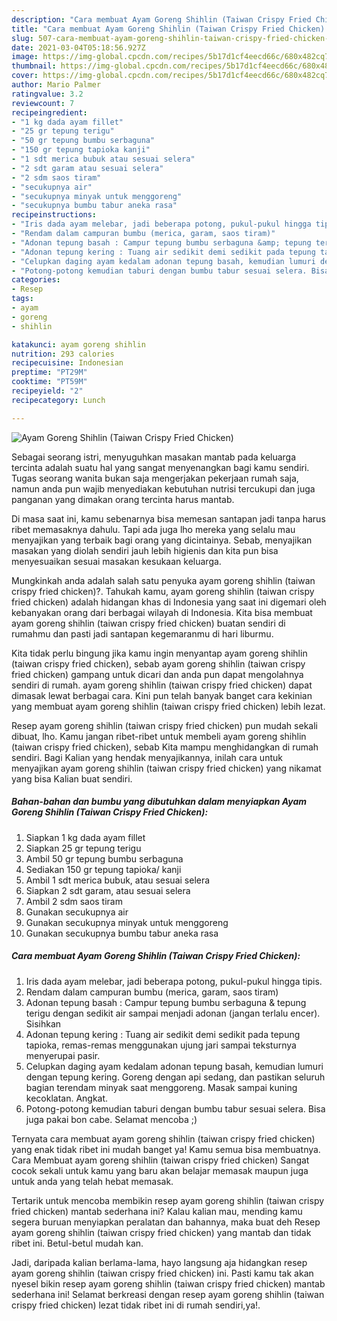 ```yaml
---
description: "Cara membuat Ayam Goreng Shihlin (Taiwan Crispy Fried Chicken) yang lezat Untuk Jualan"
title: "Cara membuat Ayam Goreng Shihlin (Taiwan Crispy Fried Chicken) yang lezat Untuk Jualan"
slug: 507-cara-membuat-ayam-goreng-shihlin-taiwan-crispy-fried-chicken-yang-lezat-untuk-jualan
date: 2021-03-04T05:18:56.927Z
image: https://img-global.cpcdn.com/recipes/5b17d1cf4eecd66c/680x482cq70/ayam-goreng-shihlin-taiwan-crispy-fried-chicken-foto-resep-utama.jpg
thumbnail: https://img-global.cpcdn.com/recipes/5b17d1cf4eecd66c/680x482cq70/ayam-goreng-shihlin-taiwan-crispy-fried-chicken-foto-resep-utama.jpg
cover: https://img-global.cpcdn.com/recipes/5b17d1cf4eecd66c/680x482cq70/ayam-goreng-shihlin-taiwan-crispy-fried-chicken-foto-resep-utama.jpg
author: Mario Palmer
ratingvalue: 3.2
reviewcount: 7
recipeingredient:
- "1 kg dada ayam fillet"
- "25 gr tepung terigu"
- "50 gr tepung bumbu serbaguna"
- "150 gr tepung tapioka kanji"
- "1 sdt merica bubuk atau sesuai selera"
- "2 sdt garam atau sesuai selera"
- "2 sdm saos tiram"
- "secukupnya air"
- "secukupnya minyak untuk menggoreng"
- "secukupnya bumbu tabur aneka rasa"
recipeinstructions:
- "Iris dada ayam melebar, jadi beberapa potong, pukul-pukul hingga tipis."
- "Rendam dalam campuran bumbu (merica, garam, saos tiram)"
- "Adonan tepung basah : Campur tepung bumbu serbaguna &amp; tepung terigu dengan sedikit air sampai menjadi adonan (jangan terlalu encer). Sisihkan"
- "Adonan tepung kering : Tuang air sedikit demi sedikit pada tepung tapioka, remas-remas menggunakan ujung jari sampai teksturnya menyerupai pasir."
- "Celupkan daging ayam kedalam adonan tepung basah, kemudian lumuri dengan tepung kering. Goreng dengan api sedang, dan pastikan seluruh bagian terendam minyak saat menggoreng. Masak sampai kuning kecoklatan. Angkat."
- "Potong-potong kemudian taburi dengan bumbu tabur sesuai selera. Bisa juga pakai bon cabe. Selamat mencoba ;)"
categories:
- Resep
tags:
- ayam
- goreng
- shihlin

katakunci: ayam goreng shihlin 
nutrition: 293 calories
recipecuisine: Indonesian
preptime: "PT29M"
cooktime: "PT59M"
recipeyield: "2"
recipecategory: Lunch

---
```



![Ayam Goreng Shihlin (Taiwan Crispy Fried Chicken)](https://img-global.cpcdn.com/recipes/5b17d1cf4eecd66c/680x482cq70/ayam-goreng-shihlin-taiwan-crispy-fried-chicken-foto-resep-utama.jpg)

Sebagai seorang istri, menyuguhkan masakan mantab pada keluarga tercinta adalah suatu hal yang sangat menyenangkan bagi kamu sendiri. Tugas seorang  wanita bukan saja mengerjakan pekerjaan rumah saja, namun anda pun wajib menyediakan kebutuhan nutrisi tercukupi dan juga panganan yang dimakan orang tercinta harus mantab.

Di masa  saat ini, kamu sebenarnya bisa memesan santapan jadi tanpa harus ribet memasaknya dahulu. Tapi ada juga lho mereka yang selalu mau menyajikan yang terbaik bagi orang yang dicintainya. Sebab, menyajikan masakan yang diolah sendiri jauh lebih higienis dan kita pun bisa menyesuaikan sesuai masakan kesukaan keluarga. 



Mungkinkah anda adalah salah satu penyuka ayam goreng shihlin (taiwan crispy fried chicken)?. Tahukah kamu, ayam goreng shihlin (taiwan crispy fried chicken) adalah hidangan khas di Indonesia yang saat ini digemari oleh kebanyakan orang dari berbagai wilayah di Indonesia. Kita bisa membuat ayam goreng shihlin (taiwan crispy fried chicken) buatan sendiri di rumahmu dan pasti jadi santapan kegemaranmu di hari liburmu.

Kita tidak perlu bingung jika kamu ingin menyantap ayam goreng shihlin (taiwan crispy fried chicken), sebab ayam goreng shihlin (taiwan crispy fried chicken) gampang untuk dicari dan anda pun dapat mengolahnya sendiri di rumah. ayam goreng shihlin (taiwan crispy fried chicken) dapat dimasak lewat berbagai cara. Kini pun telah banyak banget cara kekinian yang membuat ayam goreng shihlin (taiwan crispy fried chicken) lebih lezat.

Resep ayam goreng shihlin (taiwan crispy fried chicken) pun mudah sekali dibuat, lho. Kamu jangan ribet-ribet untuk membeli ayam goreng shihlin (taiwan crispy fried chicken), sebab Kita mampu menghidangkan di rumah sendiri. Bagi Kalian yang hendak menyajikannya, inilah cara untuk menyajikan ayam goreng shihlin (taiwan crispy fried chicken) yang nikamat yang bisa Kalian buat sendiri.

<!--inarticleads1-->

##### Bahan-bahan dan bumbu yang dibutuhkan dalam menyiapkan Ayam Goreng Shihlin (Taiwan Crispy Fried Chicken):

1. Siapkan 1 kg dada ayam fillet
1. Siapkan 25 gr tepung terigu
1. Ambil 50 gr tepung bumbu serbaguna
1. Sediakan 150 gr tepung tapioka/ kanji
1. Ambil 1 sdt merica bubuk, atau sesuai selera
1. Siapkan 2 sdt garam, atau sesuai selera
1. Ambil 2 sdm saos tiram
1. Gunakan secukupnya air
1. Gunakan secukupnya minyak untuk menggoreng
1. Gunakan secukupnya bumbu tabur aneka rasa




<!--inarticleads2-->

##### Cara membuat Ayam Goreng Shihlin (Taiwan Crispy Fried Chicken):

1. Iris dada ayam melebar, jadi beberapa potong, pukul-pukul hingga tipis.
1. Rendam dalam campuran bumbu (merica, garam, saos tiram)
1. Adonan tepung basah : Campur tepung bumbu serbaguna &amp; tepung terigu dengan sedikit air sampai menjadi adonan (jangan terlalu encer). Sisihkan
1. Adonan tepung kering : Tuang air sedikit demi sedikit pada tepung tapioka, remas-remas menggunakan ujung jari sampai teksturnya menyerupai pasir.
1. Celupkan daging ayam kedalam adonan tepung basah, kemudian lumuri dengan tepung kering. Goreng dengan api sedang, dan pastikan seluruh bagian terendam minyak saat menggoreng. Masak sampai kuning kecoklatan. Angkat.
1. Potong-potong kemudian taburi dengan bumbu tabur sesuai selera. Bisa juga pakai bon cabe. Selamat mencoba ;)




Ternyata cara membuat ayam goreng shihlin (taiwan crispy fried chicken) yang enak tidak ribet ini mudah banget ya! Kamu semua bisa membuatnya. Cara Membuat ayam goreng shihlin (taiwan crispy fried chicken) Sangat cocok sekali untuk kamu yang baru akan belajar memasak maupun juga untuk anda yang telah hebat memasak.

Tertarik untuk mencoba membikin resep ayam goreng shihlin (taiwan crispy fried chicken) mantab sederhana ini? Kalau kalian mau, mending kamu segera buruan menyiapkan peralatan dan bahannya, maka buat deh Resep ayam goreng shihlin (taiwan crispy fried chicken) yang mantab dan tidak ribet ini. Betul-betul mudah kan. 

Jadi, daripada kalian berlama-lama, hayo langsung aja hidangkan resep ayam goreng shihlin (taiwan crispy fried chicken) ini. Pasti kamu tak akan nyesel bikin resep ayam goreng shihlin (taiwan crispy fried chicken) mantab sederhana ini! Selamat berkreasi dengan resep ayam goreng shihlin (taiwan crispy fried chicken) lezat tidak ribet ini di rumah sendiri,ya!.

